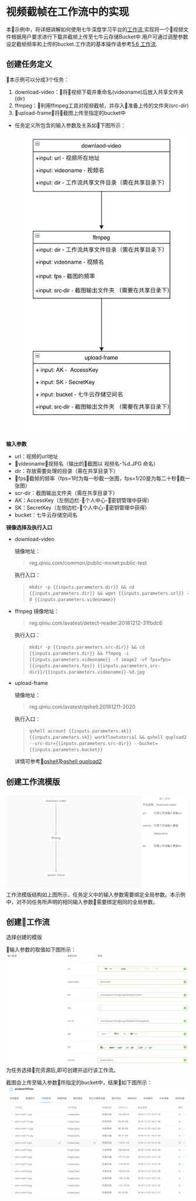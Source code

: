 # 视频截帧在工作流中的实现
本示例中，将详细讲解如何使用七牛深度学习平台的[工作流](/05-tasks/5.6-workflow.md),实现将一个视频文件根据用户要求进行下载并截帧上传至七牛云存储Bucket中.用户可通过调整参数设定截帧频率和上传的bucket.工作流的基本操作请参考[5.6 工作流](/05-tasks/5.6-workflow.md).

## 创建任务定义
本示例可以分成3个任务：

1. download-video：将视频下载并重命名(videoname)后放入共享文件夹(dir)
2. ffmpeg：利用ffmpeg工具对视频截帧，并存入准备上传的文件夹(src-dir)
3. upload-frame：将截图上传至指定的bucket中
* 任务定义所包含的输入参数及关系如下图所示：
![](/images/ch-09/workflow-structure.png)

**输入参数**
+ url：视频的url地址
+ videoname：视频名（输出的截图以 视频名-%d.JPG 命名）
+ dir：存放需要处理的目录（需在共享目录下）
+ fps：截帧的频率（fps=1时为每一秒截一张图，fps=1/20是为每二十秒截一张图）
+ scr-dir：截图输出文件夹（需在共享目录下）
+ AK：AccessKey（左侧边栏-个人中心-密钥管理中获得）
+ SK：SecretKey（左侧边栏-个人中心-密钥管理中获得）
+ bucket：七牛云存储空间名

**镜像选择及执行入口**
+ download-video

    镜像地址：
    >reg.qiniu.com/common/public-mxnet:public-test

    执行入口：
    >`mkdir -p {{inputs.parameters.dir}} && cd {{inputs.parameters.dir}} && wget {{inputs.parameters.url}} -O {{inputs.parameters.videoname}}`

+ ffmpeg
    镜像地址：
    >reg.qiniu.com/avatest/detect-reader:20181212-31fbdc6

    执行入口：
    >`mkdir -p {{inputs.parameters.src-dir}} && cd {{inputs.parameters.dir}} && ffmpeg -i {{inputs.parameters.videoname}} -f image2 -vf fps=fps={{inputs.parameters.fps}} {{inputs.parameters.src-dir}}/{{inputs.parameters.videoname}}-%d.jpg`

+ upload-frame

    镜像地址：
    >reg.qiniu.com/avatest/qshell:20181211-2020

    执行入口：
    >`qshell account {{inputs.parameters.ak}} {{inputs.parameters.sk}} workflowtutorial && qshell qupload2 --src-dir={{inputs.parameters.src-dir}} --bucket={{inputs.parameters.bucket}}`
    
    详情可参考[qshell](https://developer.qiniu.com/kodo/tools/1302/qshell)及[qshell qupload2](https://github.com/qiniu/qshell/blob/master/docs/qupload2.md)

## 创建工作流模版
![](/images/ch-09/create-template.png)
工作流模版结构如上图所示，任务定义中的输入参数需要绑定全局参数。本示例中，对不同任务所声明的相同输入参数需要绑定相同的全局参数。

## 创建工作流
选择创建的模版

输入参数的取值如下图所示：
![](/images/ch-09/input.png)
为任务选择完资源后,即可创建并运行该工作流。

截图会上传至输入参数所指定的bucket中，结果如下图所示：
![](/images/ch-09/workflow-result.png)



